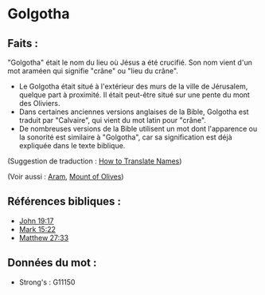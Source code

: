 # Golgotha

## Faits :

 "Golgotha" était le nom du lieu où Jésus a été crucifié. Son nom vient d'un mot araméen qui signifie "crâne" ou "lieu du crâne".

* Le Golgotha était situé à l'extérieur des murs de la ville de Jérusalem, quelque part à proximité. Il était peut-être situé sur une pente du mont des Oliviers.
* Dans certaines anciennes versions anglaises de la Bible, Golgotha est traduit par "Calvaire", qui vient du mot latin pour "crâne".
* De nombreuses versions de la Bible utilisent un mot dont l'apparence ou la sonorité est similaire à "Golgotha", car sa signification est déjà expliquée dans le texte biblique.

(Suggestion de traduction : [How to Translate Names](rc://en/ta/man/translate/translate-names))

(Voir aussi : [Aram](../names/aram.md), [Mount of Olives](../names/mountofolives.md))

## Références bibliques :

* [John 19:17](rc://en/tn/help/jhn/19/17)
* [Mark 15:22](rc://en/tn/help/mrk/15/22)
* [Matthew 27:33](rc://en/tn/help/mat/27/33)

## Données du mot :

* Strong's : G11150
